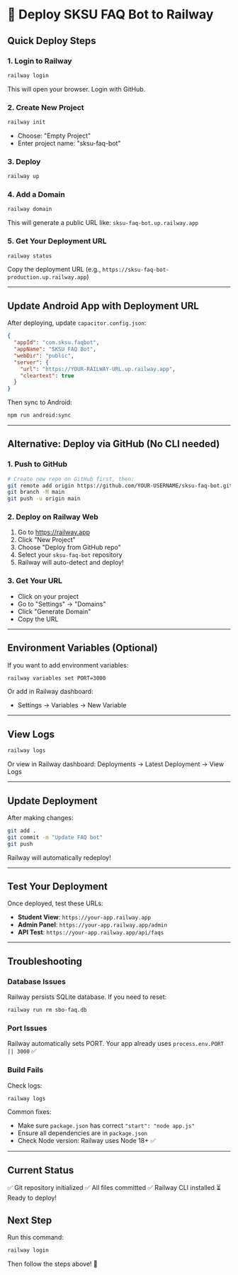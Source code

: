 # 🚀 Deploy SKSU FAQ Bot to Railway

## Quick Deploy Steps

### 1. Login to Railway
```bash
railway login
```
This will open your browser. Login with GitHub.

### 2. Create New Project
```bash
railway init
```
- Choose: "Empty Project"
- Enter project name: "sksu-faq-bot"

### 3. Deploy
```bash
railway up
```

### 4. Add a Domain
```bash
railway domain
```
This will generate a public URL like: `sksu-faq-bot.up.railway.app`

### 5. Get Your Deployment URL
```bash
railway status
```
Copy the deployment URL (e.g., `https://sksu-faq-bot-production.up.railway.app`)

---

## Update Android App with Deployment URL

After deploying, update `capacitor.config.json`:

```json
{
  "appId": "com.sksu.faqbot",
  "appName": "SKSU FAQ Bot",
  "webDir": "public",
  "server": {
    "url": "https://YOUR-RAILWAY-URL.up.railway.app",
    "cleartext": true
  }
}
```

Then sync to Android:
```bash
npm run android:sync
```

---

## Alternative: Deploy via GitHub (No CLI needed)

### 1. Push to GitHub
```bash
# Create new repo on GitHub first, then:
git remote add origin https://github.com/YOUR-USERNAME/sksu-faq-bot.git
git branch -M main
git push -u origin main
```

### 2. Deploy on Railway Web
1. Go to https://railway.app
2. Click "New Project"
3. Choose "Deploy from GitHub repo"
4. Select your `sksu-faq-bot` repository
5. Railway will auto-detect and deploy!

### 3. Get Your URL
- Click on your project
- Go to "Settings" → "Domains"
- Click "Generate Domain"
- Copy the URL

---

## Environment Variables (Optional)

If you want to add environment variables:

```bash
railway variables set PORT=3000
```

Or add in Railway dashboard:
- Settings → Variables → New Variable

---

## View Logs

```bash
railway logs
```

Or view in Railway dashboard: Deployments → Latest Deployment → View Logs

---

## Update Deployment

After making changes:

```bash
git add .
git commit -m "Update FAQ bot"
git push
```

Railway will automatically redeploy!

---

## Test Your Deployment

Once deployed, test these URLs:

- **Student View**: `https://your-app.railway.app`
- **Admin Panel**: `https://your-app.railway.app/admin`
- **API Test**: `https://your-app.railway.app/api/faqs`

---

## Troubleshooting

### Database Issues
Railway persists SQLite database. If you need to reset:
```bash
railway run rm sbo-faq.db
```

### Port Issues
Railway automatically sets PORT. Your app already uses `process.env.PORT || 3000` ✅

### Build Fails
Check logs:
```bash
railway logs
```

Common fixes:
- Make sure `package.json` has correct `"start": "node app.js"`
- Ensure all dependencies are in `package.json`
- Check Node version: Railway uses Node 18+ ✅

---

## Current Status
✅ Git repository initialized
✅ All files committed
✅ Railway CLI installed
⏳ Ready to deploy!

## Next Step
Run this command:
```bash
railway login
```

Then follow the steps above! 🚀
